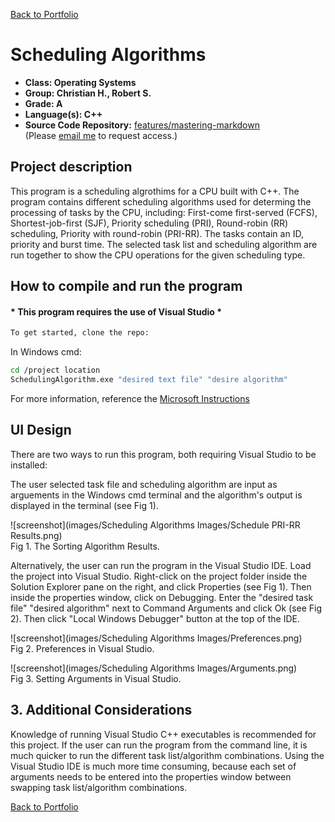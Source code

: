 [Back to Portfolio](./)

Scheduling Algorithms
===============

-   **Class: Operating Systems**
-   **Group: Christian H., Robert S.** 
-   **Grade: A** 
-   **Language(s): C++** 
-   **Source Code Repository:** [features/mastering-markdown](https://github.com/rbsquires/SortingAlgorithms.git)  
    (Please [email me](mailto:rbsquires@csustudent.net?subject=GitHub%20Access) to request access.)

## Project description

This program is a scheduling algrothims for a CPU built with C++. The program contains different scheduling algorithms used for determing the processing of tasks by the CPU, including: First-come first-served (FCFS), Shortest-job-first (SJF), Priority scheduling (PRI), Round-robin (RR) scheduling, Priority with round-robin (PRI-RR). The tasks contain an ID, priority and burst time. The selected task list and scheduling algorithm are run together to show the CPU operations for the given scheduling type.

## How to compile and run the program
#### \* This program requires the use of Visual Studio *


```bash
To get started, clone the repo:
```
In Windows cmd:
```bash
cd /project location
SchedulingAlgorithm.exe "desired text file" "desire algorithm"
```
For more information, reference the
<a href="https://learn.microsoft.com/en-us/cpp/build/vscpp-step-2-build?view=msvc-170" target="_blank">Microsoft Instructions</a>

## UI Design
There are two ways to run this program, both requiring Visual Studio to be installed:

The user selected task file and scheduling algorithm are input as arguements in the Windows cmd terminal and the algorithm's output is displayed in the terminal (see Fig 1).

![screenshot](images/Scheduling Algorithms Images/Schedule PRI-RR Results.png)  
Fig 1. The Sorting Algorithm Results.

Alternatively, the user can run the program in the Visual Studio IDE. Load the project into Visual Studio. Right-click on the project folder inside the Solution Explorer pane on the right, and click Properties (see Fig 1). Then inside the properties window, click on Debugging. Enter the "desired task file" "desired algorithm" next to Command Arguments and click Ok (see Fig 2). Then click "Local Windows Debugger" button at the top of the IDE.

![screenshot](images/Scheduling Algorithms Images/Preferences.png)  
Fig 2. Preferences in Visual Studio.

![screenshot](images/Scheduling Algorithms Images/Arguments.png)  
Fig 3. Setting Arguments in Visual Studio.



## 3. Additional Considerations

Knowledge of running Visual Studio C++ executables is recommended for this project. If the user can run the program from the command line, it is much quicker to run the different task list/algorithm combinations. Using the Visual Studio IDE is much more time consuming, because each set of arguments needs to be entered into the properties window between swapping task list/algorithm combinations. 

[Back to Portfolio](./)